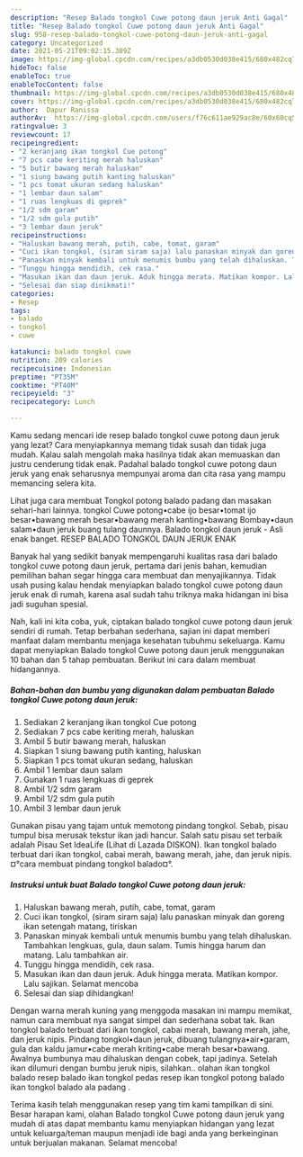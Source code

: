 ```yaml
---
description: "Resep Balado tongkol Cuwe potong daun jeruk Anti Gagal"
title: "Resep Balado tongkol Cuwe potong daun jeruk Anti Gagal"
slug: 958-resep-balado-tongkol-cuwe-potong-daun-jeruk-anti-gagal
category: Uncategorized
date: 2021-05-21T09:02:15.309Z
image: https://img-global.cpcdn.com/recipes/a3db0530d038e415/680x482cq70/balado-tongkol-cuwe-potong-daun-jeruk-foto-resep-utama.jpg
hideToc: false
enableToc: true
enableTocContent: false
thumbnail: https://img-global.cpcdn.com/recipes/a3db0530d038e415/680x482cq70/balado-tongkol-cuwe-potong-daun-jeruk-foto-resep-utama.jpg
cover: https://img-global.cpcdn.com/recipes/a3db0530d038e415/680x482cq70/balado-tongkol-cuwe-potong-daun-jeruk-foto-resep-utama.jpg
author:  Dapur Ranissa
authorAv:  https://img-global.cpcdn.com/users/f76c611ae929ac8e/60x60cq50/avatar.jpg
ratingvalue: 3
reviewcount: 17
recipeingredient:
- "2 keranjang ikan tongkol Cue potong"
- "7 pcs cabe keriting merah haluskan"
- "5 butir bawang merah haluskan"
- "1 siung bawang putih kanting haluskan"
- "1 pcs tomat ukuran sedang haluskan"
- "1 lembar daun salam"
- "1 ruas lengkuas di geprek"
- "1/2 sdm garam"
- "1/2 sdm gula putih"
- "3 lembar daun jeruk"
recipeinstructions:
- "Haluskan bawang merah, putih, cabe, tomat, garam"
- "Cuci ikan tongkol, (siram siram saja) lalu panaskan minyak dan goreng ikan setengah matang, tiriskan"
- "Panaskan minyak kembali untuk menumis bumbu yang telah dihaluskan. Tambahkan lengkuas, gula, daun salam. Tumis hingga harum dan matang. Lalu tambahkan air."
- "Tunggu hingga mendidih, cek rasa."
- "Masukan ikan dan daun jeruk. Aduk hingga merata. Matikan kompor. Lalu sajikan. Selamat mencoba"
- "Selesai dan siap dinikmati!"
categories:
- Resep
tags:
- balado
- tongkol
- cuwe

katakunci: balado tongkol cuwe 
nutrition: 209 calories
recipecuisine: Indonesian
preptime: "PT35M"
cooktime: "PT40M"
recipeyield: "3"
recipecategory: Lunch

---
```



Kamu sedang mencari ide resep balado tongkol cuwe potong daun jeruk yang lezat? Cara menyiapkannya memang tidak susah dan tidak juga mudah. Kalau salah mengolah maka hasilnya tidak akan memuaskan dan justru cenderung tidak enak. Padahal balado tongkol cuwe potong daun jeruk yang enak seharusnya mempunyai aroma dan cita rasa yang mampu memancing selera kita.


Lihat juga cara membuat Tongkol potong balado padang dan masakan sehari-hari lainnya. tongkol Cuwe potong•cabe ijo besar•tomat ijo besar•bawang merah besar•bawang merah kanting•bawang Bombay•daun salam•daun jeruk buang tulang daunnya. Balado tongkol daun jeruk - Asli enak banget. RESEP BALADO TONGKOL DAUN JERUK ENAK

Banyak hal yang sedikit banyak mempengaruhi kualitas rasa dari balado tongkol cuwe potong daun jeruk, pertama dari jenis bahan, kemudian pemilihan bahan segar hingga cara membuat dan menyajikannya. Tidak usah pusing kalau hendak menyiapkan balado tongkol cuwe potong daun jeruk enak di rumah, karena asal sudah tahu triknya maka hidangan ini bisa jadi suguhan spesial.


Nah, kali ini kita coba, yuk, ciptakan balado tongkol cuwe potong daun jeruk sendiri di rumah. Tetap berbahan sederhana, sajian ini dapat memberi manfaat dalam membantu menjaga kesehatan tubuhmu sekeluarga. Kamu dapat menyiapkan Balado tongkol Cuwe potong daun jeruk menggunakan 10 bahan dan 5 tahap pembuatan. Berikut ini cara dalam membuat hidangannya.

<!--inarticleads1-->

##### Bahan-bahan dan bumbu yang digunakan dalam pembuatan Balado tongkol Cuwe potong daun jeruk:

1. Sediakan 2 keranjang ikan tongkol Cue potong
1. Sediakan 7 pcs cabe keriting merah, haluskan
1. Ambil 5 butir bawang merah, haluskan
1. Siapkan 1 siung bawang putih kanting, haluskan
1. Siapkan 1 pcs tomat ukuran sedang, haluskan
1. Ambil 1 lembar daun salam
1. Gunakan 1 ruas lengkuas di geprek
1. Ambil 1/2 sdm garam
1. Ambil 1/2 sdm gula putih
1. Ambil 3 lembar daun jeruk


Gunakan pisau yang tajam untuk memotong pindang tongkol. Sebab, pisau tumpul bisa merusak tekstur ikan jadi hancur. Salah satu pisau set terbaik adalah Pisau Set IdeaLife (Lihat di Lazada DISKON). Ikan tongkol balado terbuat dari ikan tongkol, cabai merah, bawang merah, jahe, dan jeruk nipis. ¤°cara membuat pindang tongkol balado¤°. 

<!--inarticleads2-->

##### Instruksi untuk buat Balado tongkol Cuwe potong daun jeruk:

1. Haluskan bawang merah, putih, cabe, tomat, garam
1. Cuci ikan tongkol, (siram siram saja) lalu panaskan minyak dan goreng ikan setengah matang, tiriskan
1. Panaskan minyak kembali untuk menumis bumbu yang telah dihaluskan. Tambahkan lengkuas, gula, daun salam. Tumis hingga harum dan matang. Lalu tambahkan air.
1. Tunggu hingga mendidih, cek rasa.
1. Masukan ikan dan daun jeruk. Aduk hingga merata. Matikan kompor. Lalu sajikan. Selamat mencoba
1. Selesai dan siap dihidangkan!

Dengan warna merah kuning yang menggoda masakan ini mampu memikat, namun cara membuat nya sangat simpel dan sederhana sobat tak. Ikan tongkol balado terbuat dari ikan tongkol, cabai merah, bawang merah, jahe, dan jeruk nipis. Pindang tongkol•daun jeruk, dibuang tulangnya•air•garam, gula dan kaldu jamur•cabe merah kriting•cabe merah besar•bawang. Awalnya bumbunya mau dihaluskan dengan cobek, tapi jadinya. Setelah ikan dilumuri dengan bumbu jeruk nipis, silahkan.. olahan ikan tongkol balado resep balado ikan tongkol pedas resep ikan tongkol potong balado ikan tongkol balado ala padang . 

Terima kasih telah menggunakan resep yang tim kami tampilkan di sini. Besar harapan kami, olahan Balado tongkol Cuwe potong daun jeruk yang mudah di atas dapat membantu kamu menyiapkan hidangan yang lezat untuk keluarga/teman maupun menjadi ide bagi anda yang berkeinginan untuk berjualan makanan. Selamat mencoba!
